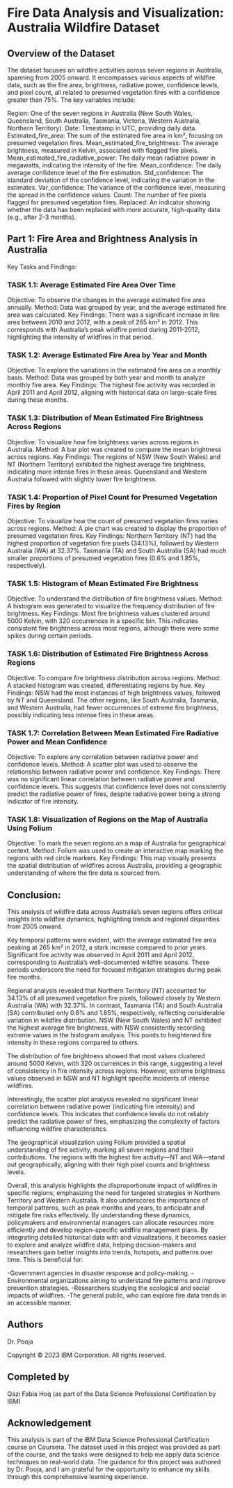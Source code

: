 # Fire Data Analysis and Visualization: Australia Wildfire Dataset
## Overview of the Dataset
The dataset focuses on wildfire activities across seven regions in Australia, spanning from 2005 onward. It encompasses various aspects of wildfire data, such as the fire area, brightness, radiative power, confidence levels, and pixel count, all related to presumed vegetation fires with a confidence greater than 75%. The key variables include:

Region: One of the seven regions in Australia (New South Wales, Queensland, South Australia, Tasmania, Victoria, Western Australia, Northern Territory).
Date: Timestamp in UTC, providing daily data.
Estimated_fire_area: The sum of the estimated fire area in km², focusing on presumed vegetation fires.
Mean_estimated_fire_brightness: The average brightness, measured in Kelvin, associated with flagged fire pixels.
Mean_estimated_fire_radiative_power: The daily mean radiative power in megawatts, indicating the intensity of the fire.
Mean_confidence: The daily average confidence level of the fire estimation.
Std_confidence: The standard deviation of the confidence level, indicating the variation in the estimates.
Var_confidence: The variance of the confidence level, measuring the spread in the confidence values.
Count: The number of fire pixels flagged for presumed vegetation fires.
Replaced: An indicator showing whether the data has been replaced with more accurate, high-quality data (e.g., after 2-3 months).
##  Part 1: Fire Area and Brightness Analysis in Australia
Key Tasks and Findings:
### TASK 1.1: Average Estimated Fire Area Over Time

Objective: To observe the changes in the average estimated fire area annually.
Method: Data was grouped by year, and the average estimated fire area was calculated.
Key Findings: There was a significant increase in fire area between 2010 and 2012, with a peak of 265 km² in 2012. This corresponds with Australia’s peak wildfire period during 2011-2012, highlighting the intensity of wildfires in that period.
### TASK 1.2: Average Estimated Fire Area by Year and Month

Objective: To explore the variations in the estimated fire area on a monthly basis.
Method: Data was grouped by both year and month to analyze monthly fire area.
Key Findings: The highest fire activity was recorded in April 2011 and April 2012, aligning with historical data on large-scale fires during these months.
### TASK 1.3: Distribution of Mean Estimated Fire Brightness Across Regions

Objective: To visualize how fire brightness varies across regions in Australia.
Method: A bar plot was created to compare the mean brightness across regions.
Key Findings: The regions of NSW (New South Wales) and NT (Northern Territory) exhibited the highest average fire brightness, indicating more intense fires in these areas. Queensland and Western Australia followed with slightly lower fire brightness.
### TASK 1.4: Proportion of Pixel Count for Presumed Vegetation Fires by Region

Objective: To visualize how the count of presumed vegetation fires varies across regions.
Method: A pie chart was created to display the proportion of presumed vegetation fires.
Key Findings: Northern Territory (NT) had the highest proportion of vegetation fire pixels (34.13%), followed by Western Australia (WA) at 32.37%. Tasmania (TA) and South Australia (SA) had much smaller proportions of presumed vegetation fires (0.6% and 1.85%, respectively).
### TASK 1.5: Histogram of Mean Estimated Fire Brightness

Objective: To understand the distribution of fire brightness values.
Method: A histogram was generated to visualize the frequency distribution of fire brightness.
Key Findings: Most fire brightness values clustered around 5000 Kelvin, with 320 occurrences in a specific bin. This indicates consistent fire brightness across most regions, although there were some spikes during certain periods.
### TASK 1.6: Distribution of Estimated Fire Brightness Across Regions

Objective: To compare fire brightness distribution across regions.
Method: A stacked histogram was created, differentiating regions by hue.
Key Findings: NSW had the most instances of high brightness values, followed by NT and Queensland. The other regions, like South Australia, Tasmania, and Western Australia, had fewer occurrences of extreme fire brightness, possibly indicating less intense fires in these areas.
### TASK 1.7: Correlation Between Mean Estimated Fire Radiative Power and Mean Confidence

Objective: To explore any correlation between radiative power and confidence levels.
Method: A scatter plot was used to observe the relationship between radiative power and confidence.
Key Findings: There was no significant linear correlation between radiative power and confidence levels. This suggests that confidence level does not consistently predict the radiative power of fires, despite radiative power being a strong indicator of fire intensity.
### TASK 1.8: Visualization of Regions on the Map of Australia Using Folium

Objective: To mark the seven regions on a map of Australia for geographical context.
Method: Folium was used to create an interactive map marking the regions with red circle markers.
Key Findings: This map visually presents the spatial distribution of wildfires across Australia, providing a geographic understanding of where the fire data is sourced from.



## Conclusion:

This analysis of wildfire data across Australia’s seven regions offers critical insights into wildfire dynamics, highlighting trends and regional disparities from 2005 onward.

Key temporal patterns were evident, with the average estimated fire area peaking at 265 km² in 2012, a stark increase compared to prior years. Significant fire activity was observed in April 2011 and April 2012, corresponding to Australia’s well-documented wildfire seasons. These periods underscore the need for focused mitigation strategies during peak fire months.

Regional analysis revealed that Northern Territory (NT) accounted for 34.13% of all presumed vegetation fire pixels, followed closely by Western Australia (WA) with 32.37%. In contrast, Tasmania (TA) and South Australia (SA) contributed only 0.6% and 1.85%, respectively, reflecting considerable variation in wildfire distribution. NSW (New South Wales) and NT exhibited the highest average fire brightness, with NSW consistently recording extreme values in the histogram analysis. This points to heightened fire intensity in these regions compared to others.

The distribution of fire brightness showed that most values clustered around 5000 Kelvin, with 320 occurrences in this range, suggesting a level of consistency in fire intensity across regions. However, extreme brightness values observed in NSW and NT highlight specific incidents of intense wildfires.

Interestingly, the scatter plot analysis revealed no significant linear correlation between radiative power (indicating fire intensity) and confidence levels. This indicates that confidence levels do not reliably predict the radiative power of fires, emphasizing the complexity of factors influencing wildfire characteristics.

The geographical visualization using Folium provided a spatial understanding of fire activity, marking all seven regions and their contributions. The regions with the highest fire activity—NT and WA—stand out geographically, aligning with their high pixel counts and brightness levels.

Overall, this analysis highlights the disproportionate impact of wildfires in specific regions, emphasizing the need for targeted strategies in Northern Territory and Western Australia. It also underscores the importance of temporal patterns, such as peak months and years, to anticipate and mitigate fire risks effectively. By understanding these dynamics, policymakers and environmental managers can allocate resources more efficiently and develop region-specific wildfire management plans. By integrating detailed historical data with and vizualizations, it becomes easier to explore and analyze wildfire data, helping decision-makers and researchers gain better insights into trends, hotspots, and patterns over time. This is beneficial for:

-Government agencies in disaster response and policy-making.
-Environmental organizations aiming to understand fire patterns and improve prevention strategies.
-Researchers studying the ecological and social impacts of wildfires.
-The general public, who can explore fire data trends in an accessible manner.

## Authors
Dr. Pooja

Copyright © 2023 IBM Corporation. All rights reserved.
## Completed by
Qazi Fabia Hoq (as part of the Data Science Professional Certification by IBM)

## Acknowledgement
This analysis is part of the IBM Data Science Professional Certification course on Coursera. The dataset used in this project was provided as part of the course, and the tasks were designed to help me apply data science techniques on real-world data. The guidance for this project was authored by Dr. Pooja, and I am grateful for the opportunity to enhance my skills through this comprehensive learning experience.







